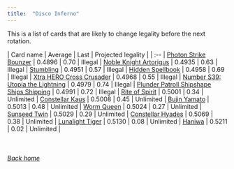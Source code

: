 ```yaml
---
title:  "Disco Inferno"
---
```


This is a list of cards that are likely to change legality before the next rotation.

| Card name | Average | Last | Projected legality |
| :-- |
[Photon Strike Bounzer](https://db.ygoprodeck.com/card/?search=Photon%20Strike%20Bounzer) | 0.4896 | 0.70 | Illegal |
[Noble Knight Artorigus](https://db.ygoprodeck.com/card/?search=Noble%20Knight%20Artorigus) | 0.4935 | 0.63 | Illegal |
[Stumbling](https://db.ygoprodeck.com/card/?search=Stumbling) | 0.4951 | 0.57 | Illegal |
[Hidden Spellbook](https://db.ygoprodeck.com/card/?search=Hidden%20Spellbook) | 0.4958 | 0.69 | Illegal |
[Xtra HERO Cross Crusader](https://db.ygoprodeck.com/card/?search=Xtra%20HERO%20Cross%20Crusader) | 0.4968 | 0.55 | Illegal |
[Number S39: Utopia the Lightning](https://db.ygoprodeck.com/card/?search=Number%20S39:%20Utopia%20the%20Lightning) | 0.4979 | 0.74 | Illegal |
[Plunder Patroll Shipshape Ships Shipping](https://db.ygoprodeck.com/card/?search=Plunder%20Patroll%20Shipshape%20Ships%20Shipping) | 0.4991 | 0.72 | Illegal |
[Rite of Spirit](https://db.ygoprodeck.com/card/?search=Rite%20of%20Spirit) | 0.5001 | 0.34 | Unlimited |
[Constellar Kaus](https://db.ygoprodeck.com/card/?search=Constellar%20Kaus) | 0.5008 | 0.45 | Unlimited |
[Bujin Yamato](https://db.ygoprodeck.com/card/?search=Bujin%20Yamato) | 0.5013 | 0.48 | Unlimited |
[Worm Queen](https://db.ygoprodeck.com/card/?search=Worm%20Queen) | 0.5024 | 0.27 | Unlimited |
[Sunseed Twin](https://db.ygoprodeck.com/card/?search=Sunseed%20Twin) | 0.5029 | 0.29 | Unlimited |
[Constellar Hyades](https://db.ygoprodeck.com/card/?search=Constellar%20Hyades) | 0.5069 | 0.38 | Unlimited |
[Lunalight Tiger](https://db.ygoprodeck.com/card/?search=Lunalight%20Tiger) | 0.5130 | 0.08 | Unlimited |
[Haniwa](https://db.ygoprodeck.com/card/?search=Haniwa) | 0.5211 | 0.02 | Unlimited |

<br>

###### [Back home](index)